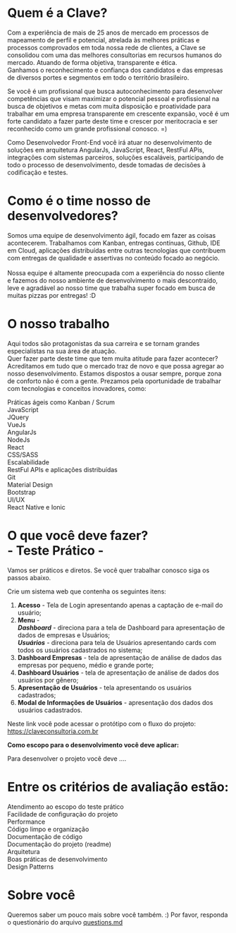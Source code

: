 # Quem é a Clave?
Com a experiência de mais de 25 anos de mercado em processos de mapeamento de perfil e potencial, atrelada às melhores práticas e processos comprovados em toda nossa rede de clientes, a Clave se consolidou com uma das melhores consultorias em recursos humanos do mercado. Atuando de forma objetiva, transparente e ética. <br>
Ganhamos o reconhecimento e confiança dos candidatos e das empresas de diversos portes e segmentos em todo o território brasileiro.

Se você é um profissional que busca autoconhecimento para desenvolver competências que visam maximizar o potencial pessoal e profissional na busca de objetivos e metas com muita disposição e proatividade para trabalhar em uma empresa transparente em crescente expansão, você é um forte candidato a fazer parte deste time e crescer por meritocracia e ser reconhecido como um grande profissional conosco. =)

Como Desenvolvedor Front-End você irá atuar no desenvolvimento de soluções em arquitetura AngularJs, JavaScript, React, RestFul APis, integrações com sistemas parceiros, soluções escaláveis, participando de todo o processo de desenvolvimento, desde tomadas de decisões à codificação e testes.

# Como é o time nosso de desenvolvedores?
Somos uma equipe de desenvolvimento ágil, focado em fazer as coisas acontecerem. Trabalhamos com Kanban, entregas contínuas, Github, IDE em Cloud, aplicações distribuídas entre outras tecnologias que contribuem com entregas de qualidade e assertivas no conteúdo focado ao negócio.<br><br>
Nossa equipe é altamente preocupada com a experiência do nosso cliente e fazemos do nosso ambiente de desenvolvimento o mais descontraído, leve e agradável ao nosso time que trabalha super focado em busca de muitas pizzas por entregas! :D

# O nosso trabalho
Aqui todos são protagonistas da sua carreira e se tornam grandes especialistas na sua área de atuação. <br>
Quer fazer parte deste time que tem muita atitude para fazer acontecer? <br>
Acreditamos em tudo que o mercado traz de novo e que possa agregar ao nosso desenvolvimento. Estamos dispostos a ousar sempre, porque zona de conforto não é com a gente.
Prezamos pela oportunidade de trabalhar com tecnologias e conceitos inovadores, como:

Práticas ágeis como Kanban / Scrum<br>
JavaScript<br>
JQuery<br>
VueJs<br>
AngularJs<br>
NodeJs<br>
React<br>
CSS/SASS<br>
Escalabilidade<br>
RestFul APIs e aplicações distribuídas<br>
Git<br>
Material Design<br>
Bootstrap<br>
UI/UX<br>
React Native e Ionic<br>

# O que você deve fazer? <br>- Teste Prático -
Vamos ser práticos e diretos. Se você quer trabalhar conosco siga os passos abaixo.<br>

Crie um sistema web que contenha os seguintes itens:<br>

1) <b>Acesso</b> - Tela de Login apresentando apenas a captação de e-mail do usuário;<br>
2) <b>Menu</b> - <br>
<b><i>Dashboard</i></b> - direciona para a tela de Dashboard para apresentação de dados de empresas e Usuários;<br>
<b><i>Usuários</b></i> - direciona para tela de Usuários apresentando cards com todos os usuários cadastrados no sistema;<br>
3) <b>Dashboard Empresas</b> - tela de apresentação de análise de dados das empresas por pequeno, médio e grande porte; <br>
4) <b>Dashboard Usuários</b> - tela de apresentação de análise de dados dos usuários por gênero;<br>
5) <b>Apresentação de Usuários</b> - tela apresentando os usuários cadastrados;<br>
6) <b>Modal de Informações de Usuários</b> - apresentação dos dados dos usuários cadastrados.<br>

Neste link você pode acessar o protótipo com o fluxo do projeto: https://claveconsultoria.com.br

<b>Como escopo para o desenvolvimento você deve aplicar:</b>

Para desenvolver o projeto você deve ....

# Entre os critérios de avaliação estão:

Atendimento ao escopo do teste prático<br>
Facilidade de configuração do projeto<br>
Performance<br>
Código limpo e organização<br>
Documentação de código<br>
Documentação do projeto (readme)<br>
Arquitetura<br>
Boas práticas de desenvolvimento<br>
Design Patterns<br>


# Sobre você
Queremos saber um pouco mais sobre você também. :) Por favor, responda o questionário do arquivo <a href="https://github.com/DesenvolvimentoClave/teste-pratico-front-end/blob/main/questions.md"> questions.md</a>
